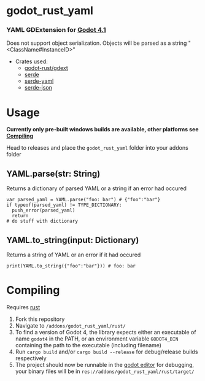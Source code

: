 # godot_rust_yaml

### YAML GDExtension for [Godot 4.1](https://github.com/godotengine/godot)

Does not support object serialization. Objects will be parsed as a string "<ClassName#InstanceID>"

- Crates used:
  - [godot-rust/gdext](https://github.com/godot-rust/gdext)
  - [serde](https://github.com/serde-rs/serde)
  - [serde-yaml](https://github.com/dtolnay/serde-yaml)
  - [serde-json](https://github.com/serde-rs/json)

# Usage

**Currently only pre-built windows builds are available, other platforms see [Compiling](#Compiling)**

Head to releases and place the `godot_rust_yaml` folder into your addons folder

## YAML.parse(str: String)

Returns a dictionary of parsed YAML or a string if an error had occured

```gdscript
var parsed_yaml = YAML.parse("foo: bar") # {"foo":"bar"}
if typeof(parsed_yaml) != TYPE_DICTIONARY:
  push_error(parsed_yaml)
  return
# do stuff with dictionary
```

## YAML.to_string(input: Dictionary)

Returns a string of YAML or an error if it had occured

```gdscript
print(YAML.to_string({"foo":"bar"})) # foo: bar
```

# Compiling

Requires [rust](https://www.rust-lang.org/tools/install)

1. Fork this repository
2. Navigate to `/addons/godot_rust_yaml/rust/`
3. To find a version of Godot 4, the library expects either an executable of name `godot4` in the PATH, or an environment variable `GODOT4_BIN` containing the path to the executable (including filename)
4. Run `cargo build` and/or `cargo build --release` for debug/release builds respectively
5. The project should now be runnable in the [godot editor](https://godotengine.org/download/) for debugging, your binary files will be in `res://addons/godot_rust_yaml/rust/target/`
